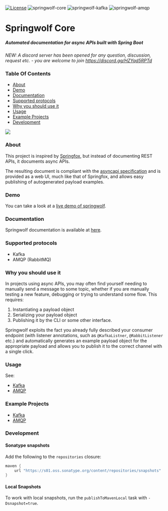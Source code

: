 [![License](https://img.shields.io/badge/License-Apache%202.0-blue.svg)](https://opensource.org/licenses/Apache-2.0)
![springwolf-core](https://github.com/stavshamir/springwolf/workflows/springwolf-core/badge.svg)
![springwolf-kafka](https://github.com/stavshamir/springwolf/workflows/springwolf-kafka/badge.svg)
![springwolf-amqp](https://github.com/stavshamir/springwolf/workflows/springwolf-amqp/badge.svg)

# Springwolf Core
##### Automated documentation for async APIs built with Spring Boot

*NEW: A discord server has been opened for any question, discussion, request etc. - you are welcome to join https://discord.gg/HZYqd5RPTd*

### Table Of Contents
- [About](#about)
- [Demo](#demo)
- [Documentation](#documentation)
- [Supported protocols](#supported-protocols)
- [Why you should use it](#why-you-should-use-it)
- [Usage](#usage)
- [Example Projects](#example-projects)
- [Development](#development)

![](screenshot.png)

### About
This project is inspired by [Springfox](https://github.com/springfox/springfox), but instead of documenting REST APIs,
it documents async APIs. 

The resulting document is compliant with the [asyncapi specification](https://www.asyncapi.com/) and is provided as a 
web UI, much like that of Springfox, and allows easy publishing of autogenerated payload examples.

### Demo
You can take a look at a [live demo of springwolf](https://springwolf.github.io/springwolf-ui/).

### Documentation
Springwolf documentation is available at [here](https://springwolf.github.io/docs/quickstart).

### Supported protocols
- Kafka
- AMQP (RabbitMQ)

### Why you should use it
In projects using async APIs, you may often find yourself needing to manually send a message to some topic, whether if you
are manually testing a new feature, debugging or trying to understand some flow. This requires:
1. Instantiating a payload object
2. Serializing your payload object 
3. Publishing it by the CLI or some other interface. 

Springwolf exploits the fact you already fully described your consumer endpoint (with listener annotations, such as 
`@KafkaListner`, `@RabbitListener` etc.) and automatically generates an example payload object for the appropriate payload and allows you 
to publish it to the correct channel with a single click.

### Usage
See:
- [Kafka](https://github.com/springwolf/springwolf-core/tree/master/springwolf-plugins/springwolf-kafka-plugin)
- [AMQP](https://github.com/springwolf/springwolf-core/tree/master/springwolf-plugins/springwolf-amqp-plugin)


### Example Projects
- [Kafka](https://github.com/springwolf/springwolf-core/tree/master/springwolf-examples/springwolf-kafka-example)
- [AMQP](https://github.com/springwolf/springwolf-core/tree/master/springwolf-examples/springwolf-amqp-example)


### Development
#### Sonatype snapshots
Add the following to the `repositories` closure:
```groovy
maven {
    url "https://s01.oss.sonatype.org/content/repositories/snapshots"
}
```

#### Local Snapshots
To work with local snapshots, run the `publishToMavenLocal` task with `-Dsnapshot=true`.
